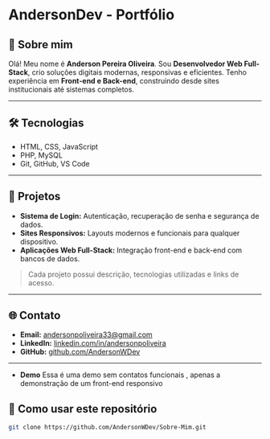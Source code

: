 # AndersonDev - Portfólio

## 👋 Sobre mim
Olá! Meu nome é **Anderson Pereira Oliveira**. Sou **Desenvolvedor Web Full-Stack**, crio soluções digitais modernas, responsivas e eficientes. Tenho experiência em **Front-end e Back-end**, construindo desde sites institucionais até sistemas completos.

---

## 🛠️ Tecnologias
- HTML, CSS, JavaScript 
- PHP, MySQL
- Git, GitHub, VS Code  

---

## 🚀 Projetos
- **Sistema de Login:** Autenticação, recuperação de senha e segurança de dados.  
- **Sites Responsivos:** Layouts modernos e funcionais para qualquer dispositivo.  
- **Aplicações Web Full-Stack:** Integração front-end e back-end com bancos de dados.  

> Cada projeto possui descrição, tecnologias utilizadas e links de acesso.

---

## 🌐 Contato
- **Email:** andersonpoliveira33@gmail.com  
- **LinkedIn:** [linkedin.com/in/andersonpoliveira](https://www.linkedin.com/in/anderson-pereira-oliveira-647985385/)  
- **GitHub:** [github.com/AndersonWDev](https://github.com/AndersonWDev)  

---

- **Demo** Essa é uma demo sem contatos funcionais , apenas a demonstração de um front-end responsivo
## 📂 Como usar este repositório
```bash
git clone https://github.com/AndersonWDev/Sobre-Mim.git
